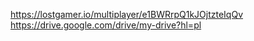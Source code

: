 https://lostgamer.io/multiplayer/e1BWRrpQ1kJOjtzteIqQv
https://drive.google.com/drive/my-drive?hl=pl
